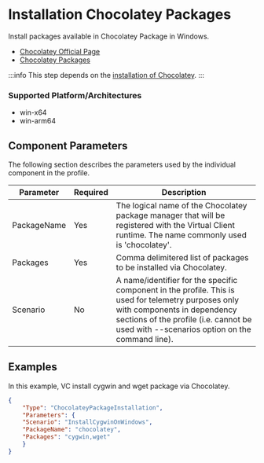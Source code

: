 ﻿# Installation Chocolatey Packages
Install packages available in Chocolatey Package in Windows.

- [Chocolatey Official Page](https://chocolatey.org/)
- [Chocolatey Packages](https://community.chocolatey.org/packages)

:::info
This step depends on the [installation of Chocolatey](./0020-install-chocolatey.md).
:::

### Supported Platform/Architectures
* win-x64
* win-arm64

## Component Parameters
The following section describes the parameters used by the individual component in the profile.

| **Parameter** | **Required** | **Description**                                                                                                 |
|---------------|--------------|-----------------------------------------------------------------------------------------------------------------|
| PackageName   | Yes          | The logical name of the Chocolatey package manager that will be registered with the Virtual Client runtime. The name commonly used is 'chocolatey'. |
| Packages      | Yes          | Comma delimitered list of packages to be installed via Chocolatey.                                              |
| Scenario      | No           | A name/identifier for the specific component in the profile. This is used for telemetry purposes only with components in dependency sections of the profile (i.e. cannot be used with --scenarios option on the command line). |


## Examples
In this example, VC install cygwin and wget package via Chocolatey.

```json
{
    "Type": "ChocolateyPackageInstallation",
    "Parameters": {
    "Scenario": "InstallCygwinOnWindows",
    "PackageName": "chocolatey",
    "Packages": "cygwin,wget"
    }
}
```